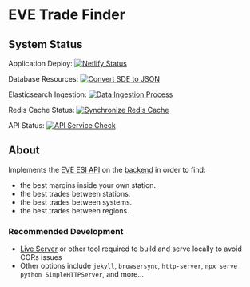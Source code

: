 # EVE Trade Finder

## System Status

Application Deploy: [![Netlify Status](https://api.netlify.com/api/v1/badges/4daf6162-578e-4ff5-a99a-ab44e8cbdace/deploy-status)](https://app.netlify.com/sites/evetrade/deploys)

Database Resources: [![Convert SDE to JSON](https://github.com/awhipp/evetrade_resources/actions/workflows/download.yml/badge.svg)](https://github.com/awhipp/evetrade_resources/actions/workflows/download.yml)

Elasticsearch Ingestion: [![Data Ingestion Process](https://github.com/awhipp/evetrade_api/actions/workflows/check_data_sync.yml/badge.svg)](https://github.com/awhipp/evetrade_api/actions/workflows/check_data_sync.yml)

Redis Cache Status: [![Synchronize Redis Cache](https://github.com/awhipp/evetrade_resources/actions/workflows/redis-push.yml/badge.svg)](https://github.com/awhipp/evetrade_resources/actions/workflows/redis-push.yml)

API Status: [![API Service Check](https://github.com/awhipp/evetrade_api/actions/workflows/check_endpoints.yml/badge.svg)](https://github.com/awhipp/evetrade_api/actions/workflows/check_endpoints.yml)


## About
Implements the [EVE ESI API](https://esi.tech.ccp.is/) on the [backend](https://github.com/awhipp/evetrade_api) in order to find:

* the best margins inside your own station.
* the best trades between stations.
* the best trades between systems.
* the best trades between regions.

### Recommended Development

* [Live Server](https://github.com/ritwickdey/vscode-live-server) or other tool required to build and serve locally to avoid CORs issues
* Other options include `jekyll`, `browsersync`, `http-server`, `npx serve` `python SimpleHTTPServer`, and more...